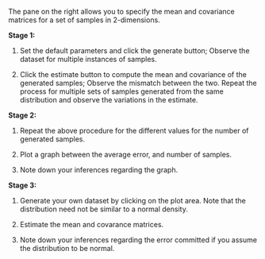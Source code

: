 The pane on the right allows you to specify the mean and covariance matrices for a set of samples in 2-dimensions.

**Stage 1:**

  1. Set the default parameters and click the generate button; Observe the dataset for multiple instances of samples.

  2. Click the estimate button to compute the mean and covariance of the generated samples; Observe the mismatch between the two. Repeat the process for multiple sets of samples generated from the same distribution and observe the variations in the estimate.

**Stage 2:**

  1. Repeat the above procedure for the different values for the number of generated samples.

  2. Plot a graph between the average error, and number of samples.
  
  3. Note down your inferences regarding the graph.

**Stage 3:**

  1. Generate your own dataset by clicking on the plot area. Note that the distribution need not be similar to a normal density.
  2. Estimate the mean and covarance matrices.

  3. Note down your inferences regarding the error committed if you assume the distribution to be normal.
